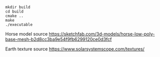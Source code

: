 ```
mkdir build
cd build
cmake ..
make
./executable
```

Horse model source
https://sketchfab.com/3d-models/horse-low-poly-base-mesh-b2d8cc3ba9e54f9fb6299120ce0d3fcf

Earth texture source
https://www.solarsystemscope.com/textures/
